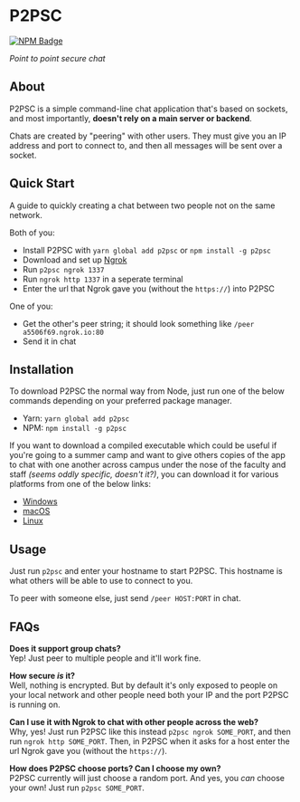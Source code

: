 # P2PSC

[![NPM Badge](https://img.shields.io/npm/v/p2psc.svg?style=for-the-badge)](https://npm.im/p2psc)

*Point to point secure chat*

## About

P2PSC is a simple command-line chat application that's based on sockets, and most importantly, **doesn't rely on a main server or backend**.

Chats are created by "peering" with other users. They must give you an IP address and port to connect to, and then all messages will be sent over a socket.

## Quick Start

A guide to quickly creating a chat between two people not on the same network.

Both of you:

- Install P2PSC with `yarn global add p2psc` or `npm install -g p2psc`
- Download and set up [Ngrok](https://ngrok.com/download)
- Run `p2psc ngrok 1337`
- Run `ngrok http 1337` in a seperate terminal
- Enter the url that Ngrok gave you (without the `https://`) into P2PSC

One of you:

- Get the other's peer string; it should look something like `/peer a5506f69.ngrok.io:80`
- Send it in chat

## Installation

To download P2PSC the normal way from Node, just run one of the below commands depending on your preferred package manager.

- Yarn: `yarn global add p2psc`
- NPM: `npm install -g p2psc`

If you want to download a compiled executable which could be useful if you're going to a summer camp and want to give others copies of the app to chat with one another across campus under the nose of the faculty and staff *(seems oddly specific, doesn't it?)*, you can download it for various platforms from one of the below links:

- [Windows](https://github.com/arch-lord/p2psc/raw/master/dist/p2psc-win.exe)
- [macOS](https://github.com/arch-lord/p2psc/raw/master/dist/p2psc-macos)
- [Linux](https://github.com/arch-lord/p2psc/raw/master/dist/p2psc-linux)

## Usage

Just run `p2psc` and enter your hostname to start P2PSC. This hostname is what others will be able to use to connect to you.

To peer with someone else, just send `/peer HOST:PORT` in chat.

## FAQs

**Does it support group chats?**  
Yep! Just peer to multiple people and it'll work fine.

**How secure *is* it?**  
Well, nothing is encrypted. But by default it's only exposed to people on your local network and other people need both your IP and the port P2PSC is running on.

**Can I use it with Ngrok to chat with other people across the web?**  
Why, yes! Just run P2PSC like this instead `p2psc ngrok SOME_PORT`, and then run `ngrok http SOME_PORT`. Then, in P2PSC when it asks for a host enter the url Ngrok gave you (without the `https://`).

**How does P2PSC choose ports? Can I choose my own?**  
P2PSC currently will just choose a random port. And yes, you *can* choose your own! Just run `p2psc SOME_PORT`.